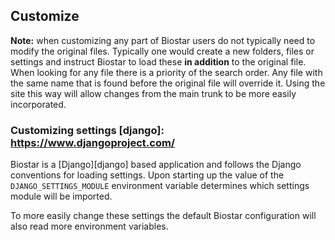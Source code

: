 ## Customize

**Note:** when customizing any part of Biostar users do not typically need to modify the original
files. Typically one would create a new folders, files or settings and instruct Biostar to load 
these **in addition** to the original file. When looking for any file 
there is a priority of the search order. Any file with the same name that is found before
the original file will override it. Using the site this way will allow changes from the 
main trunk to be more easily incorporated.

### Customizing settings [django]: https://www.djangoproject.com/

Biostar is a [Django][django] based application and follows the Django conventions for loading
settings. Upon starting up the value of the `DJANGO_SETTINGS_MODULE` environment variable determines
which settings module will be imported.

To more easily change these settings the default Biostar configuration will also read more
environment variables.






